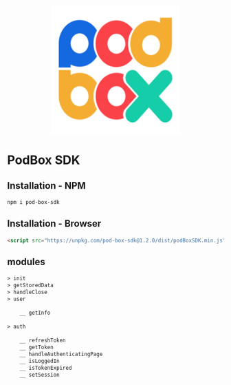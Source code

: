 <p align="center">
  <img src="./PODBOX-LOGO.png?raw=true" width="300px" height="300px title="LOGO" />
</p>

<h1>PodBox SDK</h1>

## Installation - NPM

```sh
npm i pod-box-sdk
```

## Installation - Browser

```html
<script src="https://unpkg.com/pod-box-sdk@1.2.0/dist/podBoxSDK.min.js"></script>
```

## modules
```
> init
> getStoredData
> handleClose
> user

    __ getInfo

> auth

    __ refreshToken
    __ getToken
    __ handleAuthenticatingPage
    __ isLoggedIn
    __ isTokenExpired
    __ setSession
```
